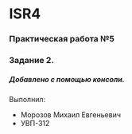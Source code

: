 # ISR4
### Практическая работа №5
### Задание 2.
##### Добавлено с помощью консоли.
Выполнил:
* Морозов Михаил Евгеньевич
* УВП-312
